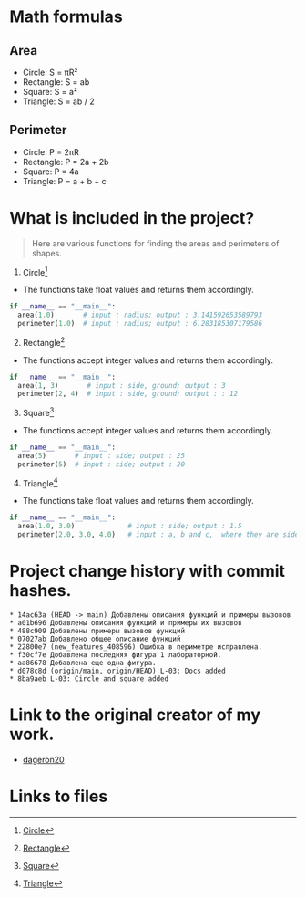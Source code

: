 # Math formulas
## Area
- Circle: S = πR²
- Rectangle: S = ab
- Square: S = a²
- Triangle: S = ab / 2

## Perimeter
- Circle: P = 2πR
- Rectangle: P = 2a + 2b
- Square: P = 4a
- Triangle: P = a + b + c

# What is included in the project?
> Here are various functions for finding the areas and perimeters of shapes.
1. Circle[^1]
  - The functions take float values ​​and returns them accordingly.
  ```py
  if __name__ == "__main__":
    area(1.0)       # input : radius; output : 3.141592653589793
    perimeter(1.0)  # input : radius; output : 6.283185307179586  
  ```
2. Rectangle[^2]
  - The functions accept integer values ​​and returns them accordingly.
  ```py
  if __name__ == "__main__":
    area(1, 3)       # input : side, ground; output : 3
    perimeter(2, 4)  # input : side, ground; output : : 12  
  ```
3. Square[^3]
  - The functions accept integer values ​​and returns them accordingly.
  ```py
  if __name__ == "__main__":
    area(5)       # input : side; output : 25
    perimeter(5)  # input : side; output : 20
  ```
4. Triangle[^4]
  - The functions take float values ​​and returns them accordingly.
  ```py
  if __name__ == "__main__":
    area(1.0, 3.0)             # input : side; output : 1.5 
    perimeter(2.0, 3.0, 4.0)   # input : a, b and c,  where they are sides of a triangle; output : 9.0  
  ```
# Project change history with commit hashes.

```
* 14ac63a (HEAD -> main) Добавлены описания функций и примеры вызовов
* a01b696 Добавлены описания функций и примеры их вызовов
* 488c909 Добавлены примеры вызовов функций
* 07027ab Добавлено общее описание функций
* 22800e7 (new_features_408596) Ошибка в периметре исправлена.
* f30cf7e Добавлена последняя фигура 1 лабораторной.
* aa86678 Добавлена еще одна фигура.
* d078c8d (origin/main, origin/HEAD) L-03: Docs added
* 8ba9aeb L-03: Circle and square added
```
# Link to the original creator of my work.
- [dageron20](https://github.com/dageron20)
  
# Links to files
[^1]: [Circle](https://github.com/klorainy/fork_geometric_lib/blob/main/circle.py)
[^2]: [Rectangle](https://github.com/klorainy/fork_geometric_lib/blob/main/rectangle.py)
[^3]: [Square](https://github.com/klorainy/fork_geometric_lib/blob/main/square.py)
[^4]: [Triangle](https://github.com/klorainy/fork_geometric_lib/blob/main/triangle.py)
